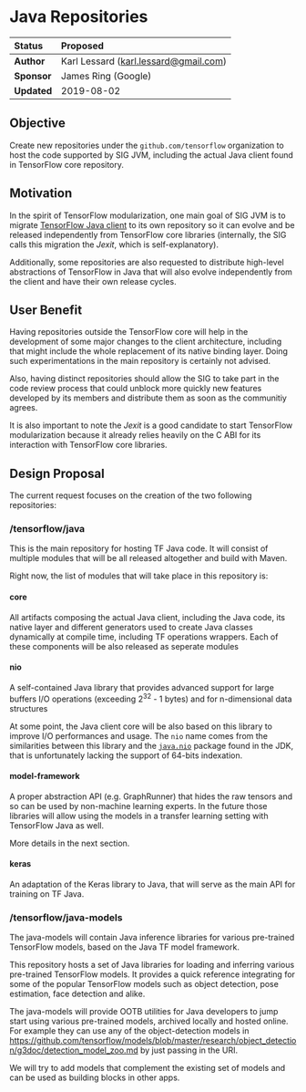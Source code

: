 # Java Repositories
| Status        | Proposed       |
:-------------- |:---------------------------------------------------- |
| **Author**    | Karl Lessard (karl.lessard@gmail.com) |
| **Sponsor**   | James Ring (Google) |
| **Updated**   | 2019-08-02                                           |

## Objective

Create new repositories under the `github.com/tensorflow` organization to host the code supported by SIG JVM, including the
actual Java client found in TensorFlow core repository.

## Motivation

In the spirit of TensorFlow modularization, one main goal of SIG JVM is to migrate [TensorFlow Java client](https://github.com/tensorflow/tensorflow/tree/master/tensorflow/java)
to its own repository so it can evolve and be released independently from TensorFlow core libraries (internally, the SIG calls this migration the *Jexit*, which is self-explanatory).

Additionally, some repositories are also requested to distribute high-level abstractions of TensorFlow in Java that will also evolve independently
from the client and have their own release cycles.

## User Benefit

Having repositories outside the TensorFlow core will help in the development of some major changes to the client architecture, including
that might include the whole replacement of its native binding layer. Doing such experimentations in the main repository is certainly not advised.

Also, having distinct repositories should allow the SIG to take part in the code review process that could unblock
more quickly new features developed by its members and distribute them as soon as the communitiy agrees.

It is also important to note the *Jexit* is a good candidate to start TensorFlow modularization because it already relies heavily
on the C ABI for its interaction with TensorFlow core libraries.

## Design Proposal

The current request focuses on the creation of the two following repositories:

### /tensorflow/java

This is the main repository for hosting TF Java code. It will consist of multiple modules that will be all released altogether and build with Maven.

Right now, the list of modules that will take place in this repository is:

#### core

All artifacts composing the actual Java client, including the Java code, its native layer and different generators used to create Java classes dynamically at compile time, including TF operations wrappers. Each of these components will be also released as seperate modules
  
#### nio

A self-contained Java library that provides advanced support for large buffers I/O operations (exceeding 2<sup>32</sup> - 1 bytes) and for n-dimensional data structures

At some point, the Java client core will be also based on this library to improve I/O performances and usage. The `nio` 
name comes from the similarities between this library and the [`java.nio`](https://docs.oracle.com/javase/8/docs/api/java/nio/package-summary.html) 
package found in the JDK, that is unfortunately lacking the support of 64-bits indexation.
  
#### model-framework

A proper abstraction API (e.g. GraphRunner) that hides the raw tensors and so can be used by non-machine learning experts.
In the future those libraries will allow using the models in a transfer learning setting with TensorFlow Java as well.

More details in the next section.

#### keras

An adaptation of the Keras library to Java, that will serve as the main API for training on TF Java.
  
### /tensorflow/java-models

The java-models will contain Java inference libraries for various pre-trained TensorFlow models, based on the Java 
TF model framework. 

This repository hosts a set of Java libraries for loading and inferring various pre-trained TensorFlow models. 
It provides a quick reference integrating for some of the popular TensorFlow models such as object detection, pose estimation, face detection and alike.

The java-models will provide OOTB utilities for Java developers to jump start using various pre-trained models, archived locally and hosted online. 
For example they can use any of the object-detection models in https://github.com/tensorflow/models/blob/master/research/object_detection/g3doc/detection_model_zoo.md by 
just passing in the URI.

We will try to add models that complement the existing set of models and can be used as building blocks in other apps.
